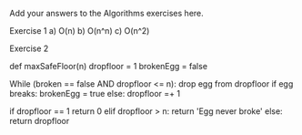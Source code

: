 Add your answers to the Algorithms exercises here.

Exercise 1
a) O(n)
b) O(n^n)
c) O(n^2)

Exercise 2

def maxSafeFloor(n) 
dropfloor = 1
brokenEgg = false

While (broken == false AND dropfloor <= n):
    drop egg from dropfloor
    if egg breaks:
        brokenEgg = true
    else:
        dropfloor =+ 1

if dropfloor == 1
    return 0
elif dropfloor > n:
    return 'Egg never broke'
else:
    return dropfloor